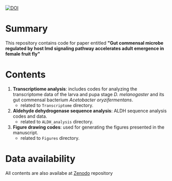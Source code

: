 [![DOI](https://zenodo.org/badge/DOI/10.5281/zenodo.13303203.svg)](https://doi.org/10.5281/zenodo.13303203)

# Summary
This repository contains code for paper entitled **"Gut commensal microbe regulated by host Imd signaling pathway accelerates adult emergence in female fruit fly"**

# Contents
1. **Transcriptiome analysis**: includes codes for analyzing the transcriptome data of the larva and pupa stage *D. melanogaster* and its gut commensal bacterium *Acetobacter oryzifermentans*.
   - related to `Transcriptome` directory.
2. **Aldehyde dehydrogenase sequence analysis**: ALDH  sequence analysis codes and data.
   - related to `ALDH_analysis` directory.
3. **Figure drawing codes**: used for generating the figures presented in the manuscript.
   - related to `Figures` directory.

# Data availability
All contents are also availabe at [Zenodo](https://doi.org/10.5281/zenodo.13303203) repository
